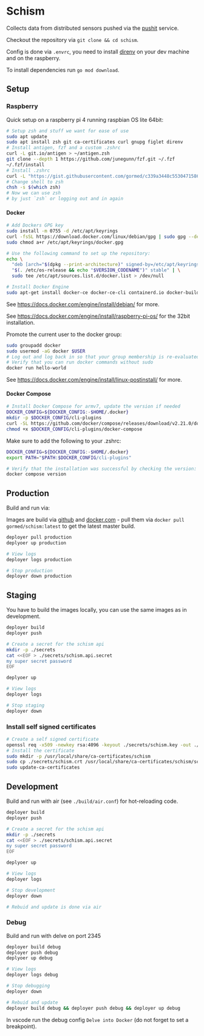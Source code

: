 # Schism

Collects data from distributed sensors pushed via the [pushit](https://gitlab.void-ptr.org/go/pushit) service.

Checkout the repository via `git clone && cd schism`.

Config is done via `.envrc`, you need to install [direnv](https://direnv.net) on your dev machine and on the raspberry.

To install dependencies run `go mod download`.

## Setup

### Raspberry

Quick setup on a raspberry pi 4 running raspbian OS lite 64bit:

```sh
# Setup zsh and stuff we want for ease of use
sudo apt update
sudo apt install zsh git ca-certificates curl gnupg figlet direnv
# Install antigen, fzf and a custom .zshrc
curl -L git.io/antigen > ~/antigen.zsh
git clone --depth 1 https://github.com/junegunn/fzf.git ~/.fzf
~/.fzf/install
# Install .zshrc
curl -L "https://gist.githubusercontent.com/gormed/c339a3448c5530471586bc238d44b106/raw/52a11e3309a4c0d86c1589bbe2de35b9a6513d27/.zshrc" > ~/.zshrc
# Change shell to zsh
chsh -s $(which zsh)
# Now we can use zsh
# by just `zsh` or logging out and in again
```

#### Docker

```sh
# Add Dockers GPG key
sudo install -m 0755 -d /etc/apt/keyrings
curl -fsSL https://download.docker.com/linux/debian/gpg | sudo gpg --dearmor -o /etc/apt/keyrings/docker.gpg
sudo chmod a+r /etc/apt/keyrings/docker.gpg
```

```sh
# Use the following command to set up the repository:
echo \
  "deb [arch="$(dpkg --print-architecture)" signed-by=/etc/apt/keyrings/docker.gpg] https://download.docker.com/linux/debian \
  "$(. /etc/os-release && echo "$VERSION_CODENAME")" stable" | \
  sudo tee /etc/apt/sources.list.d/docker.list > /dev/null
```

```sh
# Install Docker Engine
sudo apt-get install docker-ce docker-ce-cli containerd.io docker-buildx-plugin docker-compose-plugin
```

See <https://docs.docker.com/engine/install/debian/> for more.

See <https://docs.docker.com/engine/install/raspberry-pi-os/> for the 32bit installation.

Promote the current user to the docker group:

```sh
sudo groupadd docker
sudo usermod -aG docker $USER
# Log out and log back in so that your group membership is re-evaluated
# Verify that you can run docker commands without sudo
docker run hello-world
```

See <https://docs.docker.com/engine/install/linux-postinstall/> for more.

#### Docker Compose

```sh
# Install Docker Compose for armv7, update the version if needed
DOCKER_CONFIG=${DOCKER_CONFIG:-$HOME/.docker}
mkdir -p $DOCKER_CONFIG/cli-plugins
curl -SL https://github.com/docker/compose/releases/download/v2.21.0/docker-compose-linux-armv7 -o $DOCKER_CONFIG/cli-plugins/docker-compose
chmod +x $DOCKER_CONFIG/cli-plugins/docker-compose
```

Make sure to add the following to your .zshrc:

```sh
DOCKER_CONFIG=${DOCKER_CONFIG:-$HOME/.docker}
export PATH="$PATH:$DOCKER_CONFIG/cli-plugins"
```

```sh
# Verify that the installation was successful by checking the version:
docker compose version
```

## Production

Build and run via:

Images are build via [github](https://github.com/gormed/schism) and [docker.com](https://hub.docker.com/r/gormed/schism) - pull them via `docker pull gormed/schism:latest` to get the latest master build.

```sh
deployer pull production
deplyoer up production

# View logs
deployer logs production

# Stop production
deployer down production
```

## Staging

You have to build the images locally, you can use the same images as in development.

```sh
deployer build
deployer push

# Create a secret for the schism api
mkdir -p ./secrets
cat <<EOF > ./secrets/schism.api.secret
my super secret password
EOF

deplyoer up

# View logs
deployer logs

# Stop staging
deployer down
```

### Install self signed certificates
  
  ```sh
  # Create a self signed certificate
  openssl req -x509 -newkey rsa:4096 -keyout ./secrets/schism.key -out ./secrets/schism.crt -days 365 -nodes -subj "/C=DE/ST=Berlin/L=Berlin/O=Schism/OU=Schism/CN=schism.local"
  # Install the certificate
  sudo mkdir -p /usr/local/share/ca-certificates/schism
  sudo cp ./secrets/schism.crt /usr/local/share/ca-certificates/schism/schism.crt
  sudo update-ca-certificates
  ```

## Development

Build and run with air (see `./build/air.conf`) for hot-reloading code.

```sh
deployer build
deployer push

# Create a secret for the schism api
mkdir -p ./secrets
cat <<EOF > ./secrets/schism.api.secret
my super secret password
EOF

deplyoer up

# View logs
deployer logs

# Stop development
deployer down

# Rebuid and update is done via air
```

### Debug

Build and run with delve on port 2345

```sh
deployer build debug
deployer push debug
deplyoer up debug

# View logs
deployer logs debug

# Stop debugging
deployer down

# Rebuid and update
deployer build debug && deployer push debug && deployer up debug
```

In vscode run the debug config `Delve into Docker` (do not forget to set a breakpoint).
